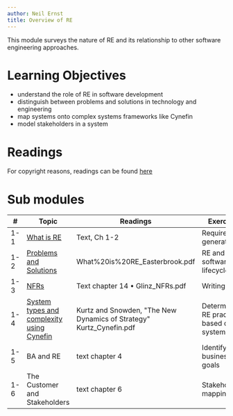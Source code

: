 ```yaml
---
author: Neil Ernst
title: Overview of RE
---
```


This module surveys the nature of RE and its relationship to other software engineering approaches.

# Learning Objectives
- understand the role of RE in software development
- distinguish between problems and solutions in technology and engineering
- map systems onto complex systems frameworks like Cynefin
- model stakeholders in a system

# Readings
For copyright reasons, readings can be found [here](https://uvic-my.sharepoint.com/:f:/g/personal/nernst_uvic_ca/EpkR4Skxmm5Alriggl-xahABp6TG7IutfhzT7aty9wvL7g?e=cMa4JG)

# Sub modules

| #   | Topic                                                         | Readings                                                            | Exercises                                      |
| --- | ------------------------------------------------------------- | ------------------------------------------------------------------- | ---------------------------------------------- |
| 1-1 | [What is RE](what%20is%20RE.md)                               | Text, Ch 1-2                                                        | Requirements generation                        |
| 1-2 | [Problems and Solutions](what_are_requirements.md)            | What%20is%20RE_Easterbrook.pdf                                      | RE and the software lifecycle                  |
| 1-3 | [NFRs](NFRs.md)                                               | Text chapter 14 • Glinz_NFRs.pdf                                    | Writing QAS                                    |
| 1-4 | [System types and complexity using Cynefin](cynefin_notes.md) | Kurtz and Snowden, "The New Dynamics of Strategy" Kurtz_Cynefin.pdf | Determining RE practices based on system types |
| 1-5 | BA and RE                                                     | text chapter 4                                                      |                 Identifying business goals                               |
| 1-6 | The Customer and Stakeholders                                 | text chapter 6                                                      | Stakeholder mapping                            |
